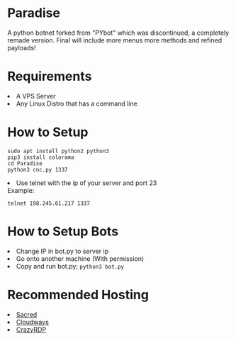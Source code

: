 # Paradise
A python botnet forked from "PYbot" which was discontinued, a completely remade version. Final will include more menus more methods and refined payloads!

# Requirements
  <li>A VPS Server</li>
  <li>Any Linux Distro that has a command line</li>

# How to Setup
  <pre><code>sudo apt install python2 python3
pip3 install colorama
cd Paradise
python3 cnc.py 1337</code></pre>
  <li>Use telnet with the ip of your server and port 23</li>  
  Example: <pre><code>telnet 198.245.61.217 1337</code></pre></li>

# How to Setup Bots
  <li>Change IP in bot.py to server ip</li>
  <li>Go onto another machine (With permission)</li>
  <li>Copy and run bot.py; <code>python3 bot.py</code></li>

# Recommended Hosting
  <li><a href="https://sacred.sbs/">Sacred</a>
  <li><a href="https://www.cloudways.com/en/">Cloudways</a>
  <li><a href="https://crazyrdp.com/linux-vps-hosting/">CrazyRDP</a></li>
    <div></lu>
